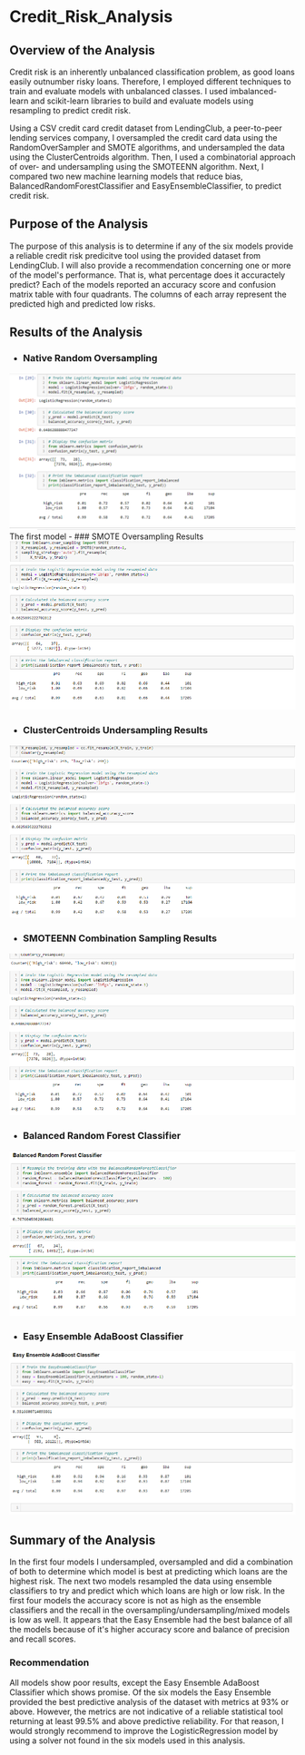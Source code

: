 # Credit_Risk_Analysis
## Overview of the Analysis

Credit risk is an inherently unbalanced classification problem, as good loans easily outnumber risky loans. Therefore, I employed different techniques to train and evaluate models with unbalanced classes. I used imbalanced-learn and scikit-learn libraries to build and evaluate models using resampling to predict credit risk.

Using a CSV credit card credit dataset from LendingClub, a peer-to-peer lending services company, I oversampled the credit card data using the RandomOverSampler and SMOTE algorithms, and undersampled the data using the ClusterCentroids algorithm. Then, I used a combinatorial approach of over- and undersampling using the SMOTEENN algorithm. Next, I compared two new machine learning models that reduce bias, BalancedRandomForestClassifier and EasyEnsembleClassifier, to predict credit risk.

## Purpose of the Analysis
The purpose of this analysis is to determine if any of the six models provide a reliable credit risk predicitve tool using the provided dataset from LendingClub. I will also provide a recommendation concerning one or more of the model's performance. That is, what percentage does it accuractely predict? Each of the models reported an accuracy score and confusion matrix table with four quadrants. The columns of each array represent the predicted high and predicted low risks. 

## Results of the Analysis

- ### Native Random Oversampling


<img src="Resources/oversampling1.png">
The first model 
- ### SMOTE Oversampling Results
<img src="Resources/over_results2.png">

- ### ClusterCentroids Undersampling Results
<img src="Resources/under_results3.png">

- ### SMOTEENN Combination Sampling Results
<img src="Resources/combo_results4.png">

- ### Balanced Random Forest Classifier
<img src="Resources/forest_results5.png">

- ### Easy Ensemble AdaBoost Classifier
<img src="Resources/easy_results6.png">

## Summary of the Analysis
In the first four models I undersampled, oversampled and did a combination of both to determine which model is best at predicting which loans are the highest risk. The next two models resampled the data using ensemble classifiers to try and predict which which loans are high or low risk. In the first four models the accuracy score is not as high as the ensemble classifiers and the recall in the oversampling/undersampling/mixed models is low as well. It appears that the Easy Ensemble had the best balance of all the models because of it's higher accuracy score and balance of precision and recall scores.
### Recommendation
All models show poor results, except the Easy Ensemble AdaBoost Classifier which shows promise. Of the six models the Easy Ensemble provided the best predictive analysis of the dataset with metrics at 93% or above. However, the metrics are not indicative of a reliable statistical tool returning at least 99.5% and above predictive reliability. For that reason, I would strongly recommend to improve the LogisticRegression model by using a solver not found in the six models used in this analysis. 
